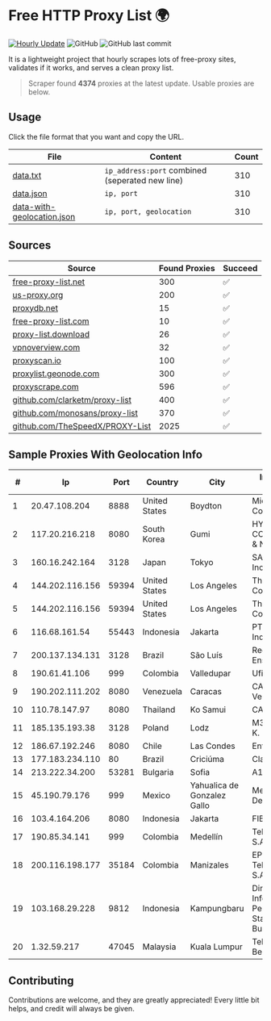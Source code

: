 
# Free HTTP Proxy List 🌍

[![Hourly Update](https://github.com/mertguvencli/http-proxy-list/actions/workflows/main.yml/badge.svg?branch=main)](https://github.com/mertguvencli/http-proxy-list/actions/workflows/main.yml)
![GitHub](https://img.shields.io/github/license/mertguvencli/http-proxy-list)
![GitHub last commit](https://img.shields.io/github/last-commit/mertguvencli/http-proxy-list)

It is a lightweight project that hourly scrapes lots of free-proxy sites, validates if it works, and serves a clean proxy list.


> Scraper found **4374** proxies at the latest update. Usable proxies are below.

## Usage

Click the file format that you want and copy the URL.


|File|Content|Count|
|----|-------|-----|
|[data.txt](https://raw.githubusercontent.com/mertguvencli/http-proxy-list/main/proxy-list/data.txt)|`ip_address:port` combined (seperated new line)|310|
|[data.json](https://raw.githubusercontent.com/mertguvencli/http-proxy-list/main/proxy-list/data.json)|`ip, port`|310|
|[data-with-geolocation.json](https://raw.githubusercontent.com/mertguvencli/http-proxy-list/main/proxy-list/data-with-geolocation.json)|`ip, port, geolocation`|310|

## Sources

|Source|Found Proxies|Succeed|
|------|-------------|-------|
|[free-proxy-list.net](https://free-proxy-list.net)|300|✅|
|[us-proxy.org](https://www.us-proxy.org)|200|✅|
|[proxydb.net](http://proxydb.net)|15|✅|
|[free-proxy-list.com](https://free-proxy-list.com/?page=&port=&type%5B%5D=http&type%5B%5D=https&up_time=0&search=Search)|10|✅|
|[proxy-list.download](https://www.proxy-list.download/HTTP)|26|✅|
|[vpnoverview.com](https://vpnoverview.com/privacy/anonymous-browsing/free-proxy-servers)|32|✅|
|[proxyscan.io](https://www.proxyscan.io)|100|✅|
|[proxylist.geonode.com](https://proxylist.geonode.com/api/proxy-list?limit=300&page=1&sort_by=lastChecked&sort_type=desc&protocols=http,https)|300|✅|
|[proxyscrape.com](https://api.proxyscrape.com/v2/?request=displayproxies&protocol=http&timeout=10000&country=all&ssl=all&anonymity=all)|596|✅|
|[github.com/clarketm/proxy-list](https://raw.githubusercontent.com/clarketm/proxy-list/master/proxy-list-raw.txt)|400|✅|
|[github.com/monosans/proxy-list](https://raw.githubusercontent.com/monosans/proxy-list/main/proxies/http.txt)|370|✅|
|[github.com/TheSpeedX/PROXY-List](https://raw.githubusercontent.com/TheSpeedX/PROXY-List/master/http.txt)|2025|✅|


## Sample Proxies With Geolocation Info

|#|Ip|Port|Country|City|Internet Service Provider|
|-|--|----|-------|----|-------------------------|
|1|20.47.108.204|8888|United States|Boydton|Microsoft Corporation|
|2|117.20.216.218|8080|South Korea|Gumi|HYUNDAI COMMUNICATIONS & NETWORK|
|3|160.16.242.164|3128|Japan|Tokyo|SAKURA Internet Inc.|
|4|144.202.116.156|59394|United States|Los Angeles|The Constant Company|
|5|144.202.116.156|59394|United States|Los Angeles|The Constant Company|
|6|116.68.161.54|55443|Indonesia|Jakarta|PT. Sumber Data Indonesia|
|7|200.137.134.131|3128|Brazil|São Luís|Rede Nacional de Ensino e Pesquisa|
|8|190.61.41.106|999|Colombia|Valledupar|Ufinet Panama S.A.|
|9|190.202.111.202|8080|Venezuela|Caracas|CANTV Servicios, Venezuela|
|10|110.78.147.97|8080|Thailand|Ko Samui|CAT-BB|
|11|185.135.193.38|3128|Poland|Lodz|M3.NET Sp. zoo Sp. K.|
|12|186.67.192.246|8080|Chile|Las Condes|Entel Chile S.A.|
|13|177.183.234.110|80|Brazil|Criciúma|Claro S.A.|
|14|213.222.34.200|53281|Bulgaria|Sofia|A1 Bulgaria EAD|
|15|45.190.79.176|999|Mexico|Yahualica de Gonzalez Gallo|Meta Networks SA De CV|
|16|103.4.164.206|8080|Indonesia|Jakarta|FIBERNET|
|17|190.85.34.141|999|Colombia|Medellín|Telmex Colombia S.A.|
|18|200.116.198.177|35184|Colombia|Manizales|EPM Telecomunicaciones S.A. E.S.P|
|19|103.168.29.228|9812|Indonesia|Kampungbaru|Dinas Komunikasi Informatika Persandian dan Statistik Kabuapten Bueleleng|
|20|1.32.59.217|47045|Malaysia|Kuala Lumpur|Telekom Malaysia Berhad|



## Contributing

Contributions are welcome, and they are greatly appreciated! Every
little bit helps, and credit will always be given.

